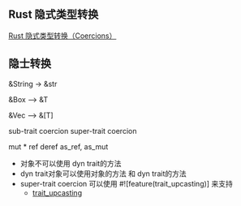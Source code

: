 ## Rust 隐式类型转换
[](https://juejin.cn/post/6999829181680844831)
[Rust 隐式类型转换（Coercions）](http://www.voycn.com/article/rust-yinshileixingzhuanhuancoercions)


## 隐士转换

&String -> &str

&Box<T> --> &T

&Vec<T> --> &[T]



sub-trait coercion
super-trait coercion

mut  * ref deref as_ref, as_mut



* 对象不可以使用 dyn trait的方法
* dyn trait对象可以使用对象的方法 和 dyn trait的方法
* super-trait coercion 可以使用 #![feature(trait_upcasting)] 来支持
  - [trait_upcasting](https://doc.rust-lang.org/nightly/unstable-book/language-features/trait-upcasting.html#trait_upcasting)
